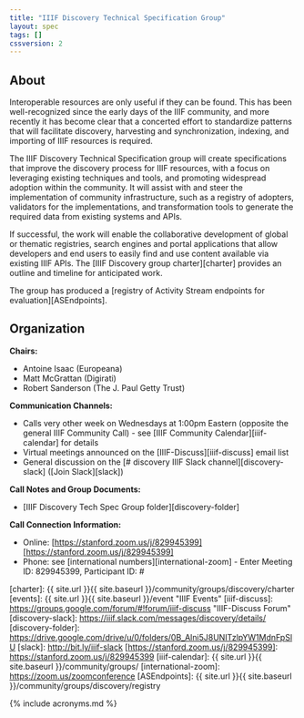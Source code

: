 ```yaml
---
title: "IIIF Discovery Technical Specification Group"
layout: spec
tags: []
cssversion: 2
---
```


## About

Interoperable resources are only useful if they can be found. This has been well-recognized since the early days of the IIIF community, and more recently it has become clear that a concerted effort to standardize patterns that will facilitate discovery, harvesting and synchronization, indexing, and importing of IIIF resources is required.

The IIIF Discovery Technical Specification group will create specifications that improve the discovery process for IIIF resources, with a focus on leveraging existing techniques and tools, and promoting widespread adoption within the community. It will assist with and steer the implementation of community infrastructure, such as a registry of adopters, validators for the implementations, and transformation tools to generate the required data from existing systems and APIs.

If successful, the work will enable the collaborative development of global or thematic registries, search engines and portal applications that allow developers and end users to easily find and use content available via existing IIIF APIs. The [IIIF Discovery group charter][charter] provides an outline and timeline for anticipated work.

The group has produced a [registry of Activity Stream endpoints for evaluation][ASEndpoints].

## Organization

**Chairs:**

  * Antoine Isaac (Europeana)
  * Matt McGrattan (Digirati)
  * Robert Sanderson (The J. Paul Getty Trust)

**Communication Channels:**

  * Calls very other week on Wednesdays at 1:00pm Eastern (opposite the general IIIF Community Call) - see [IIIF Community Calendar][iiif-calendar] for details
  * Virtual meetings announced on the [IIIF-Discuss][iiif-discuss] email list
  * General discussion on the [# discovery IIIF Slack channel][discovery-slack] ([Join Slack][slack])

**Call Notes and Group Documents:**

  * [IIIF Discovery Tech Spec Group folder][discovery-folder]

**Call Connection Information:**

  * Online: [https://stanford.zoom.us/j/829945399][https://stanford.zoom.us/j/829945399]
  * Phone: see [international numbers][international-zoom] - Enter Meeting ID: 829945399, Participant ID: #

[charter]: {{ site.url }}{{ site.baseurl }}/community/groups/discovery/charter
[events]: {{ site.url }}{{ site.baseurl }}/event "IIIF Events"
[iiif-discuss]: https://groups.google.com/forum/#!forum/iiif-discuss "IIIF-Discuss Forum"
[discovery-slack]: https://iiif.slack.com/messages/discovery/details/
[discovery-folder]: https://drive.google.com/drive/u/0/folders/0B_Alni5J8UNITzlpYW1MdnFpSlU
[slack]: http://bit.ly/iiif-slack
[https://stanford.zoom.us/j/829945399]: https://stanford.zoom.us/j/829945399
[iiif-calendar]: {{ site.url }}{{ site.baseurl }}/community/groups/
[international-zoom]: https://zoom.us/zoomconference
[ASEndpoints]: {{ site.url }}{{ site.baseurl }}/community/groups/discovery/registry


{% include acronyms.md %}
